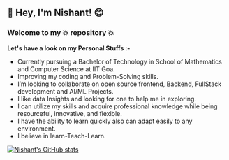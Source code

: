 ## 👋 Hey, I'm Nishant! 😊
### Welcome to my 💥 repository 💥

**Let's have a look on my Personal Stuffs :-**
- Currently pursuing a Bachelor of Technology in School of Mathematics and Computer Science at IIT Goa.
- Improving my coding and Problem-Solving skills.
- I’m looking to collaborate on open source frontend, Backend, FullStack development and AI/ML Projects.
- I like data Insights and looking for one to help me in exploring.
- I can utilize my skills and acquire professional knowledge while being resourceful, innovative, and flexible. 
- I have the ability to learn quickly also can adapt easily to any environment.
- I believe in learn-Teach-Learn.

[![Nishant's GitHub stats](https://github-readme-stats.vercel.app/api?username=NkOffiCiAL07&show_icons=true&theme=radical)](https://github.com/NkOffiCiAL07/github-readme-stats)
